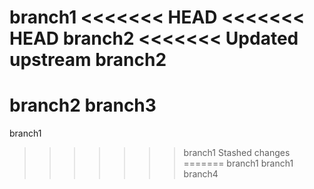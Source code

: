 branch1
<<<<<<< HEAD
<<<<<<< HEAD
branch2
<<<<<<< Updated upstream
branch2
=======
branch2
branch3
=======
branch1
>>>>>>> branch1
>>>>>>> Stashed changes
=======
branch1
>>>>>>> branch1
branch4